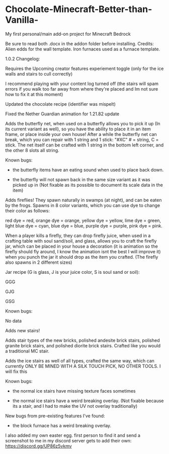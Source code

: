 # Chocolate-Minecraft-Better-than-Vanilla-
My first personal/main add-on project for Minecraft Bedrock

Be sure to read both .docx in the addon folder before installing.
Credits: Alien edds for the wall template. Iron furnaces used as a furnace template.

1.0.2 Changelog:

Requires the Upcoming creator features experiement toggle (only for the ice walls and stairs to cull correctly)

I recommend playing with your content log turned off (the stairs will spam errors if you walk too far away from where they're placed and Im not sure how to fix it at this moment)

Updated the chocolate recipe (identifier was mispelt)

Fixed the Nether Guardian animation for 1.21.82 update

Adds the butterfly net, when used on a butterfly allows you to pick it up (In its current variant as well), so you have the ability to place it in an item frame, or place inside your own house! After a while the butterfly net can break, which you can repair with 1 string and 1 stick: "#XC" # = string, C = stick. The net itself can be crafted with 1 string in the bottom left corner, and the other 8 slots all string. 

Known bugs:

 - the butterfly items have an eating sound when used to place back down.

 - the butterfly will not spawn back in the same size variant as it was picked up in (Not fixable as its possible to document its scale data in the item)

Adds fireflies! They spawn naturally in swamps (at night), and can be eaten by the frogs. Spawns in 8 color variants, which you can use dye to change their color as follows:

red dye = red, orange dye = orange, yellow dye = yellow, lime dye = green, light blue dye = cyan, blue dye = blue, purple dye = purple, pink dye = pink. 

When a player kills a firefly, they can drop firefly juice, when used in a crafting table with soul sand/soil, and glass, allows you to craft the firefly jar, which can be placed in your house a decoration (it is animation so the firefly should fly around, I know the animation isnt the best I will improve it) when you punch the jar it should drop as the item you crafted. (The firefly also spawns in 2 different sizes)

Jar recipe (G is glass, J is your juice color, S is soul sand or soil): 

GGG

GJG

GSG

Known bugs:

No data

Adds new stairs! 

Adds stair types of the new bricks, polished andesite brick stairs, polished granite brick stairs, and polished diorite brick stairs. Crafted like you would a traditional MC stair.

Adds the ice stairs as well of all types, crafted the same way, which can currently ONLY BE MINED WITH A SILK TOUCH PICK, NO OTHER TOOLS. I will fix this 

Known bugs:

- the normal ice stairs have missing texture faces sometimes

- the normal ice stairs have a weird breaking overlay. (Not fixable because its a stair, and I had to make the UV not overlay traditionally)

New bugs from pre-existing features I've found:

- the block furnace has a weird breaking overlay.

I also added my own easter egg. first person to find it and send a screenshot to me in my discord server gets to add their own:
https://discord.gg/UP86z5vkmv 
